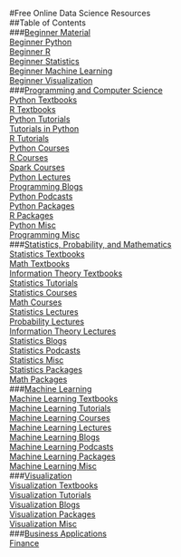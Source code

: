 #Free Online Data Science Resources  
##Table of Contents  
###[Beginner Material](./01_beginner)  
[Beginner Python](01_beginner#BeginnerPython)  
[Beginner R](01_beginner#BeginnerR)  
[Beginner Statistics](01_beginner#BeginnerStatistics)  
[Beginner Machine Learning](01_beginner#BeginnerMachineLearning)  
[Beginner Visualization](01_beginner#BeginnerVisualization)  
###[Programming and Computer Science](./02_programming)  
[Python Textbooks](02_programming#PythonTextbooks)  
[R Textbooks](02_programming#RTextbooks)  
[Python Tutorials](02_programming#PythonTutorials)  
[Tutorials in Python](02_programming#TutorialsinPython)  
[R Tutorials](02_programming#RTutorials)  
[Python Courses](02_programming#PythonCourses)  
[R Courses](02_programming#RCourses)  
[Spark Courses](02_programming#SparkCourses)  
[Python Lectures](02_programming#PythonLectures)  
[Programming Blogs](02_programming#ProgrammingBlogs)  
[Python Podcasts](02_programming#PythonPodcasts)  
[Python Packages](02_programming#PythonPackages)  
[R Packages](02_programming#RPackages)  
[Python Misc](02_programming#PythonMisc)  
[Programming Misc](02_programming#ProgrammingMisc)  
###[Statistics, Probability, and Mathematics](./03_statistics)  
[Statistics Textbooks](03_statistics#StatisticsTextbooks)  
[Math Textbooks](03_statistics#MathTextbooks)  
[Information Theory Textbooks](03_statistics#InformationTheoryTextbooks)  
[Statistics Tutorials](03_statistics#StatisticsTutorials)  
[Statistics Courses](03_statistics#StatisticsCourses)  
[Math Courses](03_statistics#MathCourses)  
[Statistics Lectures](03_statistics#StatisticsLectures)  
[Probability Lectures](03_statistics#ProbabilityLectures)  
[Information Theory Lectures](03_statistics#InformationTheoryLectures)  
[Statistics Blogs](03_statistics#StatisticsBlogs)  
[Statistics Podcasts](03_statistics#StatisticsPodcasts)  
[Statistics Misc](03_statistics#StatisticsMisc)  
[Statistics Packages](03_statistics#StatisticsPackages)  
[Math Packages](03_statistics#MathPackages)  
###[Machine Learning](./04_machine_learning)  
[Machine Learning Textbooks](04_machine_learning#MachineLearningTextbooks)  
[Machine Learning Tutorials](04_machine_learning#MachineLearningTutorials)  
[Machine Learning Courses](04_machine_learning#MachineLearningCourses)  
[Machine Learning Lectures](04_machine_learning#MachineLearningLectures)  
[Machine Learning Blogs](04_machine_learning#MachineLearningBlogs)  
[Machine Learning Podcasts](04_machine_learning#MachineLearningPodcasts)  
[Machine Learning Packages](04_machine_learning#MachineLearningPackages)  
[Machine Learning Misc](04_machine_learning#MachineLearningMisc)  
###[Visualization](./05_visualizaiton)  
[Visualization Textbooks](05_visualizaiton#VisualizationTextbooks)  
[Visualization Tutorials](05_visualizaiton#VisualizationTutorials)  
[Visualization Blogs](05_visualizaiton#VisualizationBlogs)  
[Visualization Packages](05_visualizaiton#VisualizationPackages)  
[Visualization Misc](05_visualizaiton#VisualizationMisc)  
###[Business Applications](./06_analytics)  
[Finance](06_analytics#Finance)  
